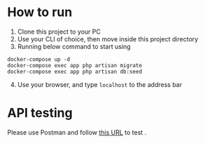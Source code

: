 # How to run

1. Clone this project to your PC
2. Use your CLI of choice, then move inside this project directory
3. Running below command to start using
```shell
docker-compose up -d
docker-compose exec app php artisan migrate
docker-compose exec app php artisan db:seed
```
4. Use your browser, and type `localhost` to the address bar

# API testing

Please use Postman and follow [this URL](https://documenter.getpostman.com/view/21583062/UzBnsTJQ) to test .
